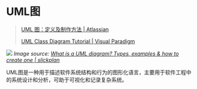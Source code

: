 # UML图

> [UML 图：定义及制作方法 | Atlassian](https://www.atlassian.com/zh/work-management/project-management/uml-diagram)
>
> [UML Class Diagram Tutorial | Visual Paradigm](https://www.visual-paradigm.com/guide/uml-unified-modeling-language/uml-class-diagram-tutorial/)

![](banking-uml-class-diagram.jpg)
*Image source: [What is a UML diagram? Types, examples & how to create one | slickplan](https://slickplan.com/blog/how-to-make-a-uml-diagram)*

UML图是一种用于描述软件系统结构和行为的图形化语言，主要用于软件工程中的系统设计和分析，可助于可视化和记录复杂系统。

